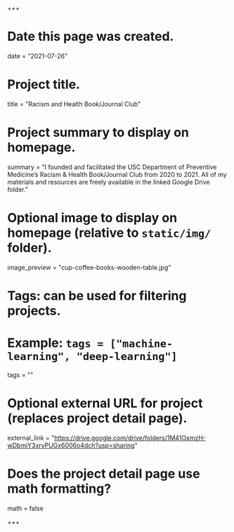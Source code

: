 +++
# Date this page was created.
date = "2021-07-26"

# Project title.
title = "Racism and Health Book/Journal Club"

# Project summary to display on homepage.
summary = "I founded and facilitated the USC Department of Preventive Medicine’s Racism & Health Book/Journal Club from 2020 to 2021. All of my materials and resources are freely available in the linked Google Drive folder."

# Optional image to display on homepage (relative to `static/img/` folder).
image_preview = "cup-coffee-books-wooden-table.jpg"

# Tags: can be used for filtering projects.
# Example: `tags = ["machine-learning", "deep-learning"]`
tags = ""

# Optional external URL for project (replaces project detail page).
external_link = "https://drive.google.com/drive/folders/1M41OxmzH-wDbmiY3xrvPUGx6006o4dch?usp=sharing"

# Does the project detail page use math formatting?
math = false

+++
